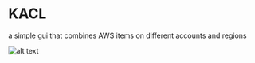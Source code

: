 # KACL
a simple gui that combines AWS items on different accounts and regions

![alt text](kacl.jpeg)
